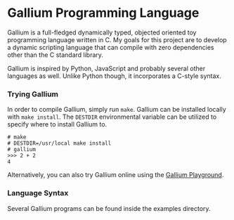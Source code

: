 # Gallium Programming Language

Gallium is a full-fledged dynamically typed, objected oriented toy programming
language written in C. My goals for this project are to develop a dynamic
scripting language that can compile with zero dependencies other than the C
standard library.

Gallium is inspired by Python, JavaScript and probably several other languages
as well. Unlike Python though, it incorporates a C-style syntax.


### Trying Gallium

In order to compile Gallium, simply run `make`. Gallium can be installed
locally with `make install`. The `DESTDIR` environmental variable can be
utilized to specify where to install Gallium to.

```
# make
# DESTDIR=/usr/local make install
# gallium
>>> 2 + 2
4
```

Alternatively, you can also try Gallium online using the
[Gallium Playground](https://galliumlang.dev).

### Language Syntax
Several Gallium programs can be found inside the examples directory.
